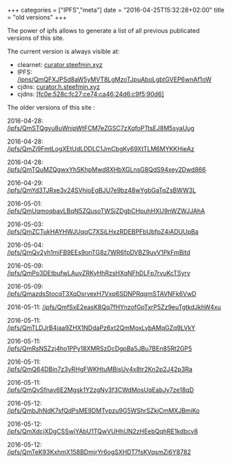 +++
categories = ["IPFS","meta"]
date = "2016-04-25T15:32:28+02:00"
title = "old versions"
+++

The power of ipfs allows to generate a list of all previous publicated versions of this site. 

The current version is always visible at:

-	clearnet: [curator.steefmin.xyz](http://curator.steefmin.xyz)
-	IPFS: [/ipns/QmQFXJPSd8aW5yMVT8LgMzoTJpuAboLgbtGVEP6wnAf1oW](http://ipfs.io/ipns/QmQFXJPSd8aW5yMVT8LgMzoTJpuAboLgbtGVEP6wnAf1oW)
-	cjdns: [curator.h.steefmin.xyz](http://curator.h.steefmin.xyz)
-   cjdns: [[fc0e:528c:fc27:ce74:ca46:24d6:c9f5:90d6]](http://[fc0e:528c:fc27:ce74:ca46:24d6:c9f5:90d6]/)

The older versions of this site :

2016-04-28: [/ipfs/QmSTQgyu8uWnipWtFCM7eZGSC7zXqfoPTtsEJ8M5syaUug](http://ipfs.io/ipfs/QmSTQgyu8uWnipWtFCM7eZGSC7zXqfoPTtsEJ8M5syaUug)

2016-04-28: [/ipfs/QmZj9FmtLogXEtUdLDDLC1JmCbgKy69XtTLM6MYKKHieAz](http://ipfs.io/ipfs/QmZj9FmtLogXEtUdLDDLC1JmCbgKy69XtTLM6MYKKHieAz)

2016-04-28: [/ipfs/QmTQuMZQgwxYhSKhpMwd8XHbXGLnsG8QdS94xey2Dwd866](http://ipfs.io/ipfs/QmTQuMZQgwxYhSKhpMwd8XHbXGLnsG8QdS94xey2Dwd866)

2016-04-29: [/ipfs/QmYd3TJRxe3v24SVhioEgBJU7e9bz48wYgbGaTqZsBWW3L](http://ipfs.io/ipfs/QmYd3TJRxe3v24SVhioEgBJU7e9bz48wYgbGaTqZsBWW3L)

2016-05-01: [/ipfs/QmUqmoqbavLBqN5ZQusoTWSjZDgbCHpuhHXU9nWZWJJAhA](http://ipfs.io/ipfs/QmUqmoqbavLBqN5ZQusoTWSjZDgbCHpuhHXU9nWZWJJAhA)

2016-05-03: [/ipfs/QmZCTukHAYHWJUqqC7XSiLHxzRDEBPFbUbfpZ4iADUUpBa](http://ipfs.io/ipfs/QmZCTukHAYHWJUqqC7XSiLHxzRDEBPFbUbfpZ4iADUUpBa)

2016-05-04: [/ipfs/QmQv2yh1miFB9EEs9onTG8z7WR6fpDVBZ9uvV1PkFmBitd](http://ipfs.io/ipfs/QmQv2yh1miFB9EEs9onTG8z7WR6fpDVBZ9uvV1PkFmBitd)

2016-05-09: [/ipfs/QmPo3DEtbufwLAuvZRKyHhRzsHXqNFhDLFp7rvuKcTSyry](http://ipfs.io/ipfs/QmPo3DEtbufwLAuvZRKyHhRzsHXqNFhDLFp7rvuKcTSyry)

2016-05-09: [/ipfs/QmazdsStocqT3XqDsrvexH7Vxp6SDNPRqgmSTAVNFk6VwD](http://ipfs.io/ipfs/QmazdsStocqT3XqDsrvexH7Vxp6SDNPRqgmSTAVNFk6VwD)

2016-05-11: [/ipfs/QmfSxE2easK8Qq7fHYnzofGpTxrP5Zz9euTgtkdJkhW4xu](http://ipfs.io/ipfs/QmfSxE2easK8Qq7fHYnzofGpTxrP5Zz9euTgtkdJkhW4xu)

2016-05-11: [/ipfs/QmTLDJrB4iaa9ZHX1NDdaPz6xt2QmMoxLybAMqGZq9LVkY](http://ipfs.io/ipfs/QmTLDJrB4iaa9ZHX1NDdaPz6xt2QmMoxLybAMqGZq9LVkY)

2016-05-11: [/ipfs/QmRsNSZzj4ho1PPy18XMRSzDcDgpBa5JBu7BEn85Rt2GP5](http://ipfs.io/ipfs/QmRsNSZzj4ho1PPy18XMRSzDcDgpBa5JBu7BEn85Rt2GP5)

2016-05-11: [/ipfs/QmQ64DBin7z3yRHgFWKHtuMBisUv4x8tr2Kn2p2J42p3Ra](http://ipfs.io/ipfs/QmQ64DBin7z3yRHgFWKHtuMBisUv4x8tr2Kn2p2J42p3Ra)

2016-05-11: [/ipfs/QmQySfnay6E2Mgsk1Y2zgNy3f3CWdMosUqEabJy7ze18qD](http://ipfs.io/ipfs/QmQySfnay6E2Mgsk1Y2zgNy3f3CWdMosUqEabJy7ze18qD)

2016-05-12: [/ipfs/QmbJhNdK7sfQdPsME9DMTvpzu9G5WShrSZkjCmMXJBmiKo](http://ipfs.io/ipfs/QmbJhNdK7sfQdPsME9DMTvpzu9G5WShrSZkjCmMXJBmiKo)

2016-05-12: [/ipfs/QmXdcjXDgCSSwjYAbU1TQwVUHhUN2zHEebQqhRE1kdbcv8](http://ipfs.io/ipfs/QmXdcjXDgCSSwjYAbU1TQwVUHhUN2zHEebQqhRE1kdbcv8)

2016-05-12: [/ipfs/QmTeK93KxhmX158BDmjrYr6ogSXHDT7fsKVqsmZi6Y8782](http://ipfs.io/ipfs/QmTeK93KxhmX158BDmjrYr6ogSXHDT7fsKVqsmZi6Y8782)

